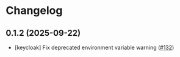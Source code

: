 # Changelog

## 0.1.2 (2025-09-22)

* [keycloak] Fix deprecated environment variable warning ([#132](https://github.com/CloudPirates-io/helm-charts/pull/132))
